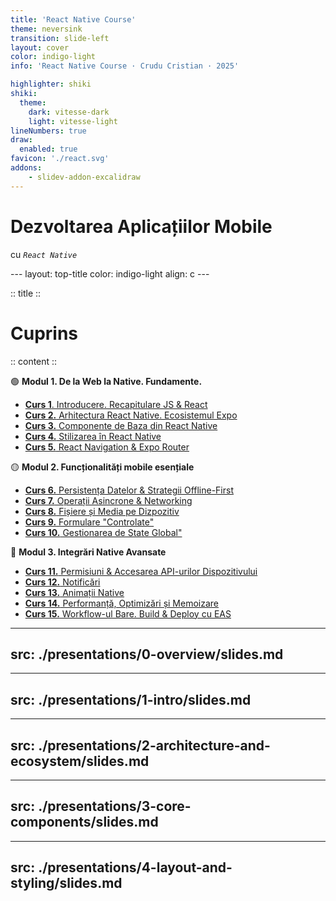 ```yaml
---
title: 'React Native Course'
theme: neversink
transition: slide-left
layout: cover
color: indigo-light
info: 'React Native Course · Crudu Cristian · 2025'

highlighter: shiki
shiki:
  theme:
    dark: vitesse-dark
    light: vitesse-light
lineNumbers: true
draw:
  enabled: true
favicon: './react.svg'
addons:
    - slidev-addon-excalidraw
---
```

 
# Dezvoltarea Aplicațiilor Mobile
cu *`React Native`*

<div class="absolute top-2 right-2 w-8 h-8">

<GithubLink repo="https://github.com/cristi-usm/react-native-course" />

</div>
---
layout: top-title
color: indigo-light
align: c
---

:: title ::
# Cuprins

:: content ::

<div class="flex flex-col items-center ">

<div class="flex">

<div class="flex flex-col">

🟢 **Modul 1. De la Web la Native. Fundamente.**

<div class="ns-c-tight">

- [**Curs 1**. Introducere. Recapitulare JS & React](12) 
- [**Curs 2.** Arhitectura React Native. Ecosistemul Expo]()
- [**Curs 3.** Componente de Baza din React Native](4)
- [**Curs 4.** Stilizarea în React Native](73)
- [**Curs 5.** React Navigation & Expo Router  ]()

</div>
</div>


<div  class="flex flex-col">

🟡 **Modul 2. Funcționalități mobile esențiale**

<div class="ns-c-tight">

- [**Curs 6.** Persistența Datelor & Strategii Offline-First]() 
- [**Curs 7.** Operații Asincrone & Networking]()
- [**Curs 8.** Fișiere și Media pe Dizpozitiv]()
- [**Curs 9.** Formulare "Controlate"]()
- [**Curs 10.** Gestionarea de State Global"]()

</div>

</div>

</div>

<div  class="flex flex-col">

🔴 **Modul 3. Integrări Native Avansate**

<div class="ns-c-tight">

- [**Curs 11.** Permisiuni & Accesarea API-urilor Dispozitivului]() 
- [**Curs 12.** Notificări]()
- [**Curs 13.** Animații Native]()
- [**Curs 14.** Performanță, Optimizări și Memoizare]()
- [**Curs 15.** Workflow-ul Bare. Build & Deploy cu EAS]()

</div>
</div>
</div>

---
src: ./presentations/0-overview/slides.md
---


---
src: ./presentations/1-intro/slides.md
---

---
src: ./presentations/2-architecture-and-ecosystem/slides.md
---

---
src: ./presentations/3-core-components/slides.md
---

---
src: ./presentations/4-layout-and-styling/slides.md
---
